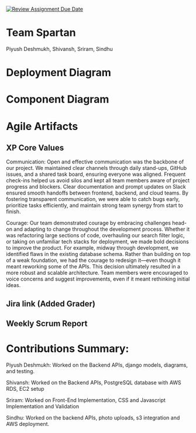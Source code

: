 [![Review Assignment Due Date](https://classroom.github.com/assets/deadline-readme-button-22041afd0340ce965d47ae6ef1cefeee28c7c493a6346c4f15d667ab976d596c.svg)](https://classroom.github.com/a/nqsiO_r4)

# Team Spartan

Piyush Deshmukh, Shivansh, Sriram, Sindhu

# Deployment Diagram


# Component Diagram


# Agile Artifacts

## XP Core Values

Communication: Open and effective communication was the backbone of our project. We maintained clear channels through daily stand-ups, GitHub issues, and a shared task board, ensuring everyone was aligned. Frequent check-ins helped us avoid silos and kept all team members aware of project progress and blockers. Clear documentation and prompt updates on Slack ensured smooth handoffs between frontend, backend, and cloud teams. By fostering transparent communication, we were able to catch bugs early, prioritize tasks efficiently, and maintain strong team synergy from start to finish.

Courage: Our team demonstrated courage by embracing challenges head-on and adapting to change throughout the development process. Whether it was refactoring large sections of code, overhauling our search filter logic, or taking on unfamiliar tech stacks for deployment, we made bold decisions to improve the product. For example, midway through development, we identified flaws in the existing database schema. Rather than building on top of a weak foundation, we had the courage to redesign it—even though it meant reworking some of the APIs. This decision ultimately resulted in a more robust and scalable architecture. Team members were encouraged to voice concerns and suggest improvements, even if it meant rethinking initial ideas.

## Jira link (Added Grader)

## Weekly Scrum Report

# Contributions Summary:

Piyush Deshmukh: Worked on the Backend APIs, django models, diagrams, and testing.

Shivansh: Worked on the Backend APIs, PostgreSQL database with AWS RDS, EC2 setup

Sriram: Worked on Front-End Implementation, CSS and Javascript Implementation and Validation

Sindhu: Worked on the backend APIs, photo uploads, s3 integration and AWS deployment.
